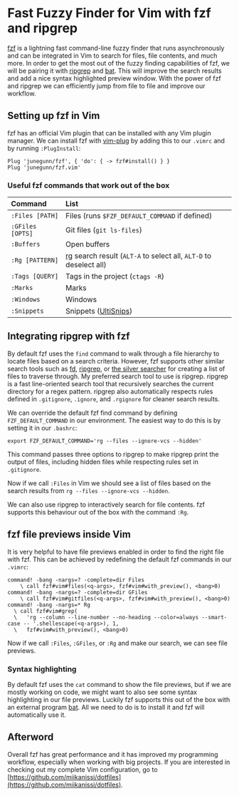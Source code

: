 # Fast Fuzzy Finder for Vim with fzf and ripgrep

[fzf](https://github.com/junegunn/fzf) is a lightning fast command-line fuzzy finder that runs asynchronously and can be integrated in Vim to search for files, file contents, and much more. In order to get the most out of the fuzzy finding capabilities of fzf, we will be pairing it with [ripgrep](https://github.com/BurntSushi/ripgrep) and [bat](https://github.com/sharkdp/bat). This will improve the search results and add a nice syntax highlighted preview window. With the power of fzf and ripgrep we can efficiently jump from file to file and improve our workflow.

## Setting up fzf in Vim

fzf has an official Vim plugin that can be installed with any Vim plugin manager. We can install fzf with [vim-plug](https://github.com/junegunn/vim-plug) by adding this to our `.vimrc` and by running `:PlugInstall`:

    Plug 'junegunn/fzf', { 'do': { -> fzf#install() } }
    Plug 'junegunn/fzf.vim'

### Useful fzf commands that work out of the box

<table style="table-layout:fixed;width:100%;">
<thead style="text-align:left;">
<tr>
<th>Command</th>
<th>List</th>
</tr>
</thead>
<tbody>
<tr>
<td><code>:Files [PATH]</code></td>
<td>Files (runs <code>$FZF_DEFAULT_COMMAND</code> if defined)</td>
</tr>
<tr>
<td><code>:GFiles [OPTS]</code></td>
<td>Git files (<code>git ls-files</code>)</td>
</tr>
<tr>
<td><code>:Buffers</code></td>
<td>Open buffers</td>
</tr>
<tr>
<td><code>:Rg [PATTERN]</code></td>
<td><a href="https://github.com/BurntSushi/ripgrep">rg</a> search result (<code>ALT-A</code> to select all, <code>ALT-D</code> to deselect all)</td>
</tr>
<tr>
<td><code>:Tags [QUERY]</code></td>
<td>Tags in the project (<code>ctags -R</code>)</td>
</tr>
<tr>
<td><code>:Marks</code></td>
<td>Marks</td>
</tr>
<tr>
<td><code>:Windows</code></td>
<td>Windows</td>
</tr>
<tr>
<td><code>:Snippets</code></td>
<td>Snippets (<a href="https://github.com/SirVer/ultisnips">UltiSnips</a>)</td>
</tr>
</tbody>
</table>

## Integrating ripgrep with fzf

By default fzf uses the `find` command to walk through a file hierarchy to locate files based on a search criteria. However, fzf supports other similar search tools such as [fd](https://github.com/sharkdp/fd), [ripgrep](https://github.com/BurntSushi/ripgrep), or [the silver searcher](https://github.com/ggreer/the_silver_searcher) for creating a list of files to traverse through. My preferred search tool to use is ripgrep. ripgrep is a fast line-oriented search tool that recursively searches the current directory for a regex pattern. ripgrep also automatically respects rules defined in `.gitignore`, `.ignore`, and `.rgignore` for cleaner search results.

We can override the default fzf find command by defining `FZF_DEFAULT_COMMAND` in our environment. The easiest way to do this is by setting it in our `.bashrc`:

    export FZF_DEFAULT_COMMAND='rg --files --ignore-vcs --hidden'

This command passes three options to ripgrep to make ripgrep print the output of files, including hidden files while respecting rules set in `.gitignore`.

Now if we call `:Files` in Vim we should see a list of files based on the search results from `rg --files --ignore-vcs --hidden`.

We can also use ripgrep to interactively search for file contents. fzf supports this behaviour out of the box with the command `:Rg`.

## fzf file previews inside Vim

It is very helpful to have file previews enabled in order to find the right file with fzf. This can be achieved by redefining the default fzf commands in our `.vimrc`:

    command! -bang -nargs=? -complete=dir Files
        \ call fzf#vim#files(<q-args>, fzf#vim#with_preview(), <bang>0)
    command! -bang -nargs=? -complete=dir GFiles
        \ call fzf#vim#gitfiles(<q-args>, fzf#vim#with_preview(), <bang>0)
    command! -bang -nargs=* Rg
      \ call fzf#vim#grep(
      \   'rg --column --line-number --no-heading --color=always --smart-case -- '.shellescape(<q-args>), 1,
      \   fzf#vim#with_preview(), <bang>0)

Now if we call `:Files`, `:GFiles`, or `:Rg` and make our search, we can see file previews.

### Syntax highlighting

By default fzf uses the `cat` command to show the file previews, but if we are mostly working on code, we might want to also see some syntax highlighting in our file previews. Luckily fzf supports this out of the box with an external program [bat](https://github.com/sharkdp/bat). All we need to do is to install it and fzf will automatically use it.

## Afterword

Overall fzf has great performance and it has improved my programming workflow, especially when working with big projects. If you are interested in checking out my complete Vim configuration, go to [https://github.com/miikanissi/dotfiles](https://github.com/miikanissi/dotfiles).
